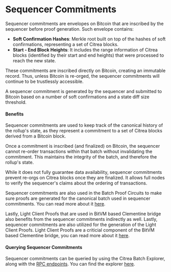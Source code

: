 # Sequencer Commitments

Sequencer commitments are envelopes on Bitcoin that are inscribed by the sequencer before proof generation. Such envelope contains:

- **Soft Confirmation Hashes**: Merkle root built on top of the hashes of soft confirmations, representing a set of Citrea blocks.
- **Start - End Block Heights**:  It includes the range information of Citrea blocks (identified by their start and end heights) that were processed to reach the new state.

These commitments are inscribed directly on Bitcoin, creating an immutable record. Thus, unless Bitcoin is re-orged, the sequencer commitments will continue to be trustlessly accessible. 

A sequencer commitment is generated by the sequencer and submitted to Bitcoin based on a number of soft confirmations and a state diff size threshold. 

#### Benefits

Sequencer commitments are used to keep track of the canonical history of the rollup's state, as they represent a commitment to a set of Citrea blocks derived from a Bitcoin block. 

Once a commitment is inscribed (and finalized) on Bitcoin, the sequencer cannot re-order transactions within that batch without invalidating the commitment. This maintains the integrity of the batch, and therefore the rollup's state. 

While it does not fully guarantee data availability, sequencer commitments prevent re-orgs on Citrea blocks once they are finalized. It allows full nodes to verify the sequencer's claims about the ordering of transactions.

Sequencer commitments are also used in the Batch Proof Circuits to make sure proofs are generated for the canonical batch used in sequencer commitments. You can read more about it [here](https://www.blog.citrea.xyz/citreas-batch-proofs/).

Lastly, Light Client Proofs that are used in BitVM based Clementine bridge also benefits from the sequencer commitments indirectly as well. 
Lastly, sequencer commitments are also utilized for the generation of the Light Client Proofs. Light Client Proofs are a criticial component of the BitVM based Clementine bridge, you can read more about it [here](https://x.com/citrea_xyz/status/1877746951309176971).

#### Querying Sequencer Commitments

Sequencer commitments can be queried by using the Citrea Batch Explorer, along with the [RPC endpoints](/developer-documentation/rpc-documentation/ledger-rpc-documentation.md). You can find the explorer [here](https://citrea.xyz/batch-explorer).